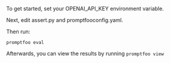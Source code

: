 To get started, set your OPENAI_API_KEY environment variable.

Next, edit assert.py and promptfooconfig.yaml.

Then run:

```
promptfoo eval
```

Afterwards, you can view the results by running `promptfoo view`
